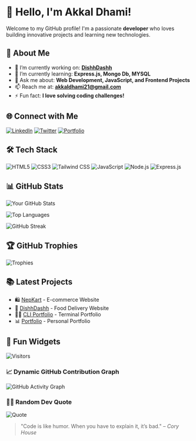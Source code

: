 # 👋 Hello, I'm Akkal Dhami!

Welcome to my GitHub profile! I'm a passionate **developer** who loves building innovative projects and learning new technologies.

## 🚀 About Me

- 🔭 I’m currently working on: **[DishhDashh](https://dishhdashh.vercel.app/)**
- 🌱 I’m currently learning: **Express.js, Mongo Db, MYSQL**
- 💬 Ask me about: **Web Development, JavaScript, and Frontend Projects**
- 📫 Reach me at: **akkaldhami21@gmail.com**
- ⚡ Fun fact: **I love solving coding challenges!**

## 🌐 Connect with Me

[![LinkedIn](https://img.shields.io/badge/-LinkedIn-blue?style=for-the-badge&logo=linkedin)](https://linkedin.com/in/yourname)
[![Twitter](https://img.shields.io/badge/-Twitter-blue?style=for-the-badge&logo=twitter)](https://twitter.com/yourhandle)
[![Portfolio](https://img.shields.io/badge/-Portfolio-black?style=for-the-badge&logo=web)](https://akkal.vercel.app)

## 🛠️ Tech Stack

![HTML5](https://img.shields.io/badge/-HTML5-E34F26?style=flat-square&logo=html5&logoColor=white) 
![CSS3](https://img.shields.io/badge/-CSS3-1572B6?style=flat-square&logo=css3) 
![Tailwind CSS](https://img.shields.io/badge/-Tailwind%20CSS-38B2AC?style=flat-square&logo=tailwind-css&logoColor=white)
![JavaScript](https://img.shields.io/badge/-JavaScript-F7DF1E?style=flat-square&logo=javascript&logoColor=black)
![Node.js](https://img.shields.io/badge/-Node.js-339933?style=flat-square&logo=node.js&logoColor=white)
![Express.js](https://img.shields.io/badge/-Express.js-000000?style=flat-square&logo=express&logoColor=white)

## 📊 GitHub Stats

![Your GitHub Stats](https://github-readme-stats.vercel.app/api?username=AkkalDhami&show_icons=true&theme=radical)

![Top Languages](https://github-readme-stats.vercel.app/api/top-langs/?username=AkkalDhami&layout=compact&theme=tokyonight)

![GitHub Streak](https://github-readme-streak-stats.herokuapp.com/?user=AkkalDhami&theme=dark)

## 🏆 GitHub Trophies

![Trophies](https://github-profile-trophy.vercel.app/?username=AkkalDhami&theme=dracula)

## 📚 Latest Projects

- 🛍️ [NepKart](https://nepkart.vercel.app/) - E-commerce Website
- 🛵 [DishhDashh](https://dishhdashh.vercel.app/) - Food Delivery Website
- 👨‍💻 [CLI Portfolio](https://terminal-portfolio-akkal.vercel.app/) - Terminal Portfolio
- 📊 [Portfolio](https://akkal.vercel.app/) - Personal Portfolio

## 🎨 Fun Widgets

![Visitors](https://badges.pufler.dev/visits/AkkalDhami/AkkalDhami)


### 📈 Dynamic GitHub Contribution Graph

![GitHub Activity Graph](https://github-readme-activity-graph.vercel.app/graph?username=AkkalDhami&theme=react)


### 🧙‍♂️ Random Dev Quote

![Quote](https://quotes-github-readme.vercel.app/api?type=horizontal&theme=radical)


> "Code is like humor. When you have to explain it, it’s bad." – *Cory House*

